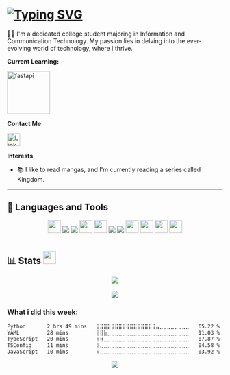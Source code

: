 <h1><a href="https://git.io/typing-svg"><img src="https://readme-typing-svg.demolab.com?font=JetBrains+Mono&size=30&pause=1000&width=435&lines=Hello%2C+There!+%F0%9F%91%8B;This+is+Urvish+....;Nice+to+meet+you!" alt="Typing SVG" /></a></h1>

👨‍💻 I'm a dedicated college student majoring in Information and Communication Technology. My passion lies in delving into the ever-evolving world of technology, where I thrive.

**Current Learning:**

[<img align="auto" alt="fastapi" width="100px" src="https://fastapi.tiangolo.com/img/logo-margin/logo-teal.png"/>](https://fastapi.tiangolo.com/)

**Contact Me**

[<img align="auto" alt="LinkedIn" width="30px" src="https://icongr.am/devicon/linkedin-original.svg?size=128&color=currentColor"/>](https://www.linkedin.com/in/urvish-patel-273b5325a/)

**Interests**

- 📚 I like to read mangas, and I'm currently reading a series called Kingdom.

---

## 🧰 Languages and Tools

<p align="center">
    <a alt="python">
        <img src="https://cdn.jsdelivr.net/gh/devicons/devicon/icons/python/python-original.svg" width="30px"/></a>
    <a alt="C">
        <img src="https://icongr.am/devicon/c-original.svg?size=30"/></a>
    <a alt="C++">
        <img src="https://icongr.am/devicon/cplusplus-original.svg?size=30"/></a>
    <a alt="Bash">
        <img src="https://cdn.jsdelivr.net/gh/devicons/devicon/icons/bash/bash-original.svg" width="30px"/></a>
    <a alt="Bash">
        <img src="https://cdn.jsdelivr.net/gh/devicons/devicon/icons/linux/linux-original.svg" width="30px"/></a>
    <a alt="MySql">
        <img src="https://icongr.am/devicon/mysql-original-wordmark.svg?size=30"/></a>
    <a alt="Postgre SQL">
        <img src="https://icongr.am/devicon/postgresql-original-wordmark.svg?size=30"/></a>
    <a alt="git">
        <img src="https://cdn.jsdelivr.net/gh/devicons/devicon/icons/git/git-original.svg" width="30px"/></a>
    <a alt="github">
        <img src="https://cdn.jsdelivr.net/gh/devicons/devicon/icons/github/github-original.svg" width="30px"/></a>
    <a alt="NeoVim">
        <img src="https://avatars.githubusercontent.com/u/6471485?s=200&v=4" width="30px"/></a>
    <a alt="vscode">
        <img src="https://cdn.jsdelivr.net/gh/devicons/devicon/icons/vscode/vscode-original.svg" width="30px"/></a>
</p>

#

## 📊 Stats <img height="30px" src="https://camo.githubusercontent.com/d3359cb00ab0b5ed8f2e1fe3fceb4fbaf3b614340f8c0db99c17b9f50b351770/68747470733a2f2f656d6f6a69732e736c61636b6d6f6a69732e636f6d2f656d6f6a69732f696d616765732f313533313834393433302f343234362f626c6f622d73756e676c61737365732e6769663f31353331383439343330">


<div style="text-align: center;">
  <img src="https://github-readme-stats.vercel.app/api?username=UrvishP4503&theme=rose_pine&show_icons=true&rank_icon=github">
  <br><br>
  <img src="https://github-readme-stats.vercel.app/api/top-langs/?username=UrvishP4503&theme=rose_pine">
</div>

### What i did this week:

<!--START_SECTION:waka-->

```txt
Python       2 hrs 49 mins   ⣿⣿⣿⣿⣿⣿⣿⣿⣿⣿⣿⣿⣿⣿⣿⣿⣤⣀⣀⣀⣀⣀⣀⣀⣀   65.22 %
YAML         28 mins         ⣿⣿⣷⣀⣀⣀⣀⣀⣀⣀⣀⣀⣀⣀⣀⣀⣀⣀⣀⣀⣀⣀⣀⣀⣀   11.03 %
TypeScript   20 mins         ⣿⣿⣀⣀⣀⣀⣀⣀⣀⣀⣀⣀⣀⣀⣀⣀⣀⣀⣀⣀⣀⣀⣀⣀⣀   07.87 %
TSConfig     11 mins         ⣿⣄⣀⣀⣀⣀⣀⣀⣀⣀⣀⣀⣀⣀⣀⣀⣀⣀⣀⣀⣀⣀⣀⣀⣀   04.58 %
JavaScript   10 mins         ⣿⣀⣀⣀⣀⣀⣀⣀⣀⣀⣀⣀⣀⣀⣀⣀⣀⣀⣀⣀⣀⣀⣀⣀⣀   03.92 %
```

<!--END_SECTION:waka-->

<p align="center"><img src="https://raw.githubusercontent.com/catppuccin/catppuccin/main/assets/footers/gray0_ctp_on_line.svg?sanitize=true" /></p>
